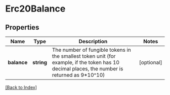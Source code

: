 # Erc20Balance

## Properties

Name | Type | Description | Notes
------------ | ------------- | ------------- | -------------
**balance** | **string** | The number of fungible tokens in the smallest token unit (for example, if the token has 10 decimal places, the number is returned as 9*10^10) | [optional]

[[Back to Index]](../index.md)
